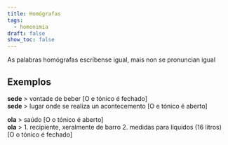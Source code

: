 ```yaml
---
title: Homógrafas
tags:
  - homonimia
draft: false
show_toc: false
---
```

As palabras homógrafas escríbense igual, mais non se pronuncian igual

## Exemplos

**sede** > vontade de beber \[O e tónico é fechado]\
**sede** > lugar onde se realiza un acontecemento \[O e tónico é aberto]

**ola** > saúdo \[O o tónico é aberto]\
**ola** > 1. recipiente, xeralmente de barro 2. medidas para líquidos (16 litros) \[O o tónico é fechado]